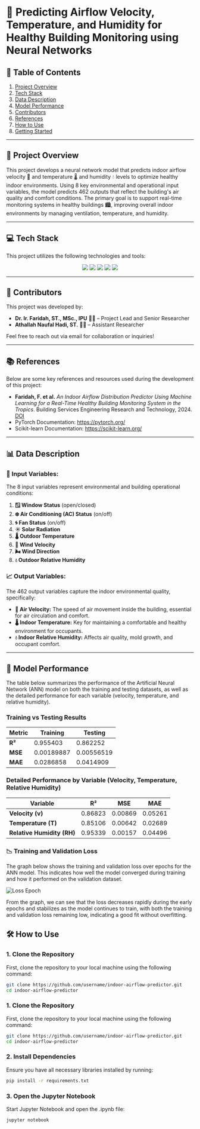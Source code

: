 # 🏢 Predicting Airflow Velocity, Temperature, and Humidity for Healthy Building Monitoring using Neural Networks

## 📑 Table of Contents
1. [Project Overview](#-project-overview)
2. [Tech Stack](#-tech-stack)
3. [Data Description](#-data-description)
4. [Model Performance](#-model-performance)
5. [Contributors](#-contributors)
6. [References](#-references)
7. [How to Use](#-how-to-use)
8. [Getting Started](#-getting-started)

---

## 📖 Project Overview
This project develops a neural network model that predicts indoor airflow velocity 💨 and temperature 🌡️ and humidity 💧 levels to optimize healthy indoor environments. Using 8 key environmental and operational input variables, the model predicts 462 outputs that reflect the building's air quality and comfort conditions. The primary goal is to support real-time monitoring systems in healthy buildings 🏙️, improving overall indoor environments by managing ventilation, temperature, and humidity.

---

## 💻 Tech Stack
This project utilizes the following technologies and tools:

<p align="center">
  <img src="https://img.shields.io/badge/PyTorch-%23EE4C2C.svg?style=for-the-badge&logo=PyTorch&logoColor=white"/>
  <img src="https://img.shields.io/badge/Scikit--Learn-%23F7931E.svg?style=for-the-badge&logo=scikit-learn&logoColor=white"/>
  <img src="https://img.shields.io/badge/Numpy-%23013243.svg?style=for-the-badge&logo=numpy&logoColor=white"/>
  <img src="https://img.shields.io/badge/Pandas-%23150458.svg?style=for-the-badge&logo=pandas&logoColor=white"/>
  <img src="https://img.shields.io/badge/Matplotlib-%23ffffff.svg?style=for-the-badge&logo=matplotlib&logoColor=black"/>
</p>

---

## 👥 Contributors
This project was developed by:
- **Dr. Ir. Faridah, ST., MSc., IPU** 🧑‍🏫 – Project Lead and Senior Researcher
- **Athallah Naufal Hadi, ST.** 🧑‍🏫 – Assistant Researcher

Feel free to reach out via email for collaboration or inquiries!

---

## 📚 References
Below are some key references and resources used during the development of this project:
- **Faridah, F. et al.** *An Indoor Airflow Distribution Predictor Using Machine Learning for a Real-Time Healthy Building Monitoring System in the Tropics*. Building Services Engineering Research and Technology, 2024.
  [DOI](https://doi.org/10.1177/01436244241231354) 
- PyTorch Documentation: https://pytorch.org/
- Scikit-learn Documentation: https://scikit-learn.org/

---

## 📊 Data Description

### 🔑 Input Variables:
The 8 input variables represent environmental and building operational conditions:
1. **🪟 Window Status** (open/closed)
2. **❄️ Air Conditioning (AC) Status** (on/off)
3. **🌀 Fan Status** (on/off)
4. **☀️ Solar Radiation**
5. **🌡️ Outdoor Temperature**
6. **💨 Wind Velocity**
7. **🌬️ Wind Direction**
8. **💧 Outdoor Relative Humidity**

### 📈 Output Variables:
The 462 output variables capture the indoor environmental quality, specifically:
- **💨 Air Velocity:** The speed of air movement inside the building, essential for air circulation and comfort.
- **🌡️ Indoor Temperature:** Key for maintaining a comfortable and healthy environment for occupants.
- **💧 Indoor Relative Humidity:** Affects air quality, mold growth, and occupant comfort.

---

## 🧠 Model Performance

The table below summarizes the performance of the Artificial Neural Network (ANN) model on both the training and testing datasets, as well as the detailed performance for each variable (velocity, temperature, and relative humidity).

### Training vs Testing Results

<table>
  <thead>
    <tr>
      <th>Metric</th>
      <th>Training</th>
      <th>Testing</th>
    </tr>
  </thead>
  <tbody>
    <tr>
      <td><strong>R²</strong></td>
      <td>0.955403</td>
      <td>0.862252</td>
    </tr>
    <tr>
      <td><strong>MSE</strong></td>
      <td>0.00189887</td>
      <td>0.00556519</td>
    </tr>
    <tr>
      <td><strong>MAE</strong></td>
      <td>0.0286858</td>
      <td>0.0414909</td>
    </tr>
  </tbody>
</table>

### Detailed Performance by Variable (Velocity, Temperature, Relative Humidity)

<table>
  <thead>
    <tr>
      <th>Variable</th>
      <th>R²</th>
      <th>MSE</th>
      <th>MAE</th>
    </tr>
  </thead>
  <tbody>
    <tr>
      <td><strong>Velocity (v)</strong></td>
      <td>0.86823</td>
      <td>0.00869</td>
      <td>0.05261</td>
    </tr>
    <tr>
      <td><strong>Temperature (T)</strong></td>
      <td>0.85106</td>
      <td>0.00642</td>
      <td>0.02689</td>
    </tr>
    <tr>
      <td><strong>Relative Humidity (RH)</strong
></td>
      <td>0.95339</td>
      <td>0.00157</td>
      <td>0.04496</td>
    </tr>
  </tbody>
</table>

### 📉 Training and Validation Loss

The graph below shows the training and validation loss over epochs for the ANN model. This indicates how well the model converged during training and how it performed on the validation dataset.

![Loss Epoch](https://github.com/user-attachments/assets/fab9cfa8-0ab3-46db-86fc-265e1fdbb06c)

From the graph, we can see that the loss decreases rapidly during the early epochs and stabilizes as the model continues to train, with both the training and validation loss remaining low, indicating a good fit without overfitting.

## 🛠️ How to Use

### 1. Clone the Repository
First, clone the repository to your local machine using the following command:

```bash
git clone https://github.com/username/indoor-airflow-predictor.git
cd indoor-airflow-predictor
```
### 1. Clone the Repository
First, clone the repository to your local machine using the following command:

```bash
git clone https://github.com/username/indoor-airflow-predictor.git
cd indoor-airflow-predictor
```
### 2. Install Dependencies
Ensure you have all necessary libraries installed by running:

```bash
pip install -r requirements.txt
```
### 3. Open the Jupyter Notebook
Start Jupyter Notebook and open the .ipynb file:

```bash
jupyter notebook
```


